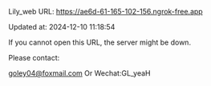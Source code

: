 Lily_web URL: https://ae6d-61-165-102-156.ngrok-free.app

Updated at: 2024-12-10 11:18:54

If you cannot open this URL, the server might be down.

Please contact: 

goley04@foxmail.com Or Wechat:GL_yeaH